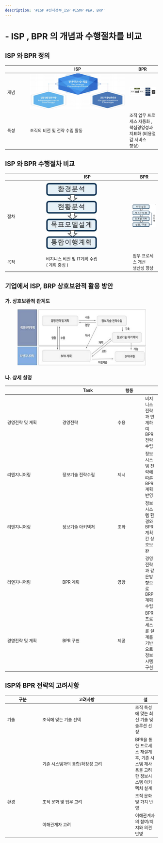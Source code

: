 ```yaml
---
description: '#ISP #전자정부_ISP #ISMP #EA, BRP'
---
```


# - ISP , BPR 의 개념과 수행절차를 비교

## ISP 와 BPR 정의

<table><thead><tr><th width="61"></th><th width="314">ISP</th><th>BPR</th></tr></thead><tbody><tr><td>개념</td><td><img src="../../../.gitbook/assets/image (13).png" alt="" data-size="original"></td><td><img src="../../../.gitbook/assets/image (14).png" alt="" data-size="original"></td></tr><tr><td>특성</td><td>조직의 비전 및 전략 수립 활동</td><td>조직 업무 프로세스 자동화 , <br>핵심경영성과 지표화 (비용절감 서비스<br>향상)</td></tr></tbody></table>

## ISP 와 BPR 수행절차 비교

<table><thead><tr><th width="114"></th><th width="272">ISP</th><th>BPR</th></tr></thead><tbody><tr><td>절차</td><td><img src="../../../.gitbook/assets/image (15).png" alt="" data-size="original"></td><td><img src="../../../.gitbook/assets/image (16).png" alt="" data-size="original"></td></tr><tr><td>목적</td><td>비지니스 비전 및 IT계획 수립 <br>( 계획 중심 )</td><td>업무  프로세스 개선<br>생산성 향상</td></tr></tbody></table>

## 기업에서 ISP, BRP 상호보완적 활용 방안

### 가. 상호보완적 관계도

<figure><img src="../../../.gitbook/assets/image (18).png" alt=""><figcaption></figcaption></figure>

### 나. 상세 설명

<table><thead><tr><th width="168"></th><th width="168">Task</th><th width="77">행동</th><th></th></tr></thead><tbody><tr><td>경영전략 및 계획</td><td>경영전략</td><td>수용</td><td>비지니스  전략과 연계하여 BPR 전략 수립</td></tr><tr><td>리엔지니어링</td><td>정보기술 전략수립</td><td>제시</td><td>정보시스템 전략에 따른 BPR 계획 반영</td></tr><tr><td>리엔지니어링</td><td>정보기술 아키텍처</td><td>조화</td><td>정보시스템 환경와 BPR 계획 간 상호보완</td></tr><tr><td>리엔지니어링</td><td>BPR 계획</td><td>영향</td><td>경영전략과 같은방향으로 BRP 계획 수립</td></tr><tr><td>경영전략 및 계획</td><td>BPR 구현</td><td>제공</td><td>BPR 프로세스를 설계를 기반으로<br>정보시템 구현</td></tr></tbody></table>

## ISP와  BPR 전략의 고려사항

<table><thead><tr><th width="102">구분</th><th width="292">고려사항</th><th>설</th></tr></thead><tbody><tr><td>기술</td><td>조직에 맞는 기술 선택</td><td>조직 특성에 맞는 최신 기술 및 솔루션 선정</td></tr><tr><td></td><td>기존 시스템과의 통합/확장성 고려</td><td>BPR을 통한 프로세스 재설계 후, 기존 시스템 재사용을 고려한 정보시스템 아키텍처 설계</td></tr><tr><td>환경</td><td>조직 문화 및 업무 고려</td><td>조직 문화 및 가치 반영</td></tr><tr><td></td><td>이해관계자 고려</td><td>이해관계자의 참여/지지와 의견 반영</td></tr></tbody></table>

